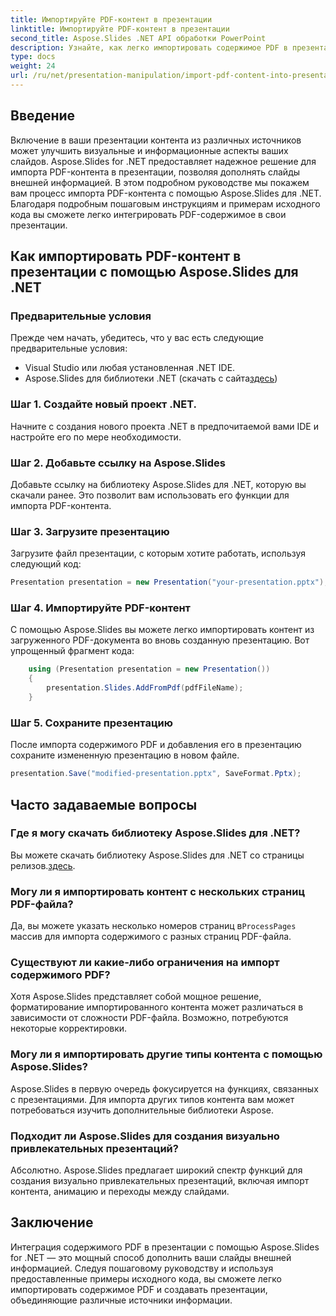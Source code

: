 ```yaml
---
title: Импортируйте PDF-контент в презентации
linktitle: Импортируйте PDF-контент в презентации
second_title: Aspose.Slides .NET API обработки PowerPoint
description: Узнайте, как легко импортировать содержимое PDF в презентации с помощью Aspose.Slides для .NET. Это пошаговое руководство с исходным кодом поможет вам улучшить ваши презентации за счет интеграции внешнего PDF-контента.
type: docs
weight: 24
url: /ru/net/presentation-manipulation/import-pdf-content-into-presentations/
---
```


## Введение
Включение в ваши презентации контента из различных источников может улучшить визуальные и информационные аспекты ваших слайдов. Aspose.Slides for .NET предоставляет надежное решение для импорта PDF-контента в презентации, позволяя дополнять слайды внешней информацией. В этом подробном руководстве мы покажем вам процесс импорта PDF-контента с помощью Aspose.Slides для .NET. Благодаря подробным пошаговым инструкциям и примерам исходного кода вы сможете легко интегрировать PDF-содержимое в свои презентации.

## Как импортировать PDF-контент в презентации с помощью Aspose.Slides для .NET

### Предварительные условия
Прежде чем начать, убедитесь, что у вас есть следующие предварительные условия:
- Visual Studio или любая установленная .NET IDE.
-  Aspose.Slides для библиотеки .NET (скачать с сайта[здесь](https://releases.aspose.com/slides/net/))

### Шаг 1. Создайте новый проект .NET.
Начните с создания нового проекта .NET в предпочитаемой вами IDE и настройте его по мере необходимости.

### Шаг 2. Добавьте ссылку на Aspose.Slides
Добавьте ссылку на библиотеку Aspose.Slides для .NET, которую вы скачали ранее. Это позволит вам использовать его функции для импорта PDF-контента.

### Шаг 3. Загрузите презентацию
Загрузите файл презентации, с которым хотите работать, используя следующий код:

```csharp
Presentation presentation = new Presentation("your-presentation.pptx");
```

### Шаг 4. Импортируйте PDF-контент
С помощью Aspose.Slides вы можете легко импортировать контент из загруженного PDF-документа во вновь созданную презентацию. Вот упрощенный фрагмент кода:

```csharp
    using (Presentation presentation = new Presentation())
    {
        presentation.Slides.AddFromPdf(pdfFileName);
    }
```

### Шаг 5. Сохраните презентацию
После импорта содержимого PDF и добавления его в презентацию сохраните измененную презентацию в новом файле.

```csharp
presentation.Save("modified-presentation.pptx", SaveFormat.Pptx);
```

## Часто задаваемые вопросы

### Где я могу скачать библиотеку Aspose.Slides для .NET?
 Вы можете скачать библиотеку Aspose.Slides для .NET со страницы релизов.[здесь](https://releases.aspose.com/slides/net/).

### Могу ли я импортировать контент с нескольких страниц PDF-файла?
Да, вы можете указать несколько номеров страниц в`ProcessPages` массив для импорта содержимого с разных страниц PDF-файла.

### Существуют ли какие-либо ограничения на импорт содержимого PDF?
Хотя Aspose.Slides представляет собой мощное решение, форматирование импортированного контента может различаться в зависимости от сложности PDF-файла. Возможно, потребуются некоторые корректировки.

### Могу ли я импортировать другие типы контента с помощью Aspose.Slides?
Aspose.Slides в первую очередь фокусируется на функциях, связанных с презентациями. Для импорта других типов контента вам может потребоваться изучить дополнительные библиотеки Aspose.

### Подходит ли Aspose.Slides для создания визуально привлекательных презентаций?
Абсолютно. Aspose.Slides предлагает широкий спектр функций для создания визуально привлекательных презентаций, включая импорт контента, анимацию и переходы между слайдами.

## Заключение
Интеграция содержимого PDF в презентации с помощью Aspose.Slides for .NET — это мощный способ дополнить ваши слайды внешней информацией. Следуя пошаговому руководству и используя предоставленные примеры исходного кода, вы сможете легко импортировать содержимое PDF и создавать презентации, объединяющие различные источники информации.